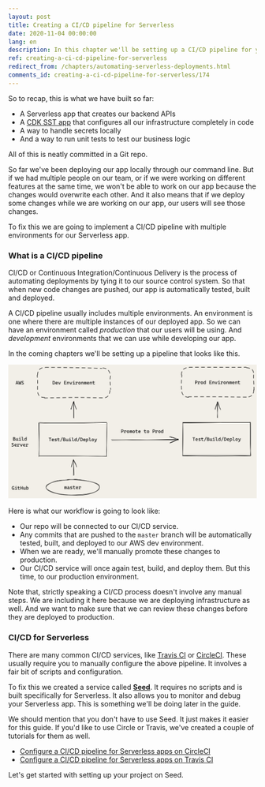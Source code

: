 ```yaml
---
layout: post
title: Creating a CI/CD pipeline for Serverless
date: 2020-11-04 00:00:00
lang: en
description: In this chapter we'll be setting up a CI/CD pipeline for your Serverless apps. We'll be using a service called Seed. It's a CI/CD platform built specifically for Serverless apps and works completely out of the box.
ref: creating-a-ci-cd-pipeline-for-serverless
redirect_from: /chapters/automating-serverless-deployments.html
comments_id: creating-a-ci-cd-pipeline-for-serverless/174
---
```


So to recap, this is what we have built so far:

- A Serverless app that creates our backend APIs
- A [CDK SST app](https://github.com/serverless-stack/serverless-stack) that configures all our infrastructure completely in code
- A way to handle secrets locally
- And a way to run unit tests to test our business logic

All of this is neatly committed in a Git repo.

So far we've been deploying our app locally through our command line. But if we had multiple people on our team, or if we were working on different features at the same time, we won't be able to work on our app because the changes would overwrite each other. And it also means that if we deploy some changes while we are working on our app, our users will see those changes.

To fix this we are going to implement a CI/CD pipeline with multiple environments for our Serverless app. 

### What is a CI/CD pipeline

CI/CD or Continuous Integration/Continuous Delivery is the process of automating deployments by tying it to our source control system. So that when new code changes are pushed, our app is automatically tested, built and deployed.

A CI/CD pipeline usually includes multiple environments. An environment is one where there are multiple instances of our deployed app. So we can have an environment called _production_ that our users will be using. And _development_ environments that we can use while developing our app.

In the coming chapters we'll be setting up a pipeline that looks like this.

![Serverless CI/CD pipeline](/assets/diagrams/serverless-ci-cd-pipeline.png)

Here is what our workflow is going to look like:

- Our repo will be connected to our CI/CD service.
- Any commits that are pushed to the `master` branch will be automatically tested, built, and deployed to our AWS dev environment.
- When we are ready, we'll manually promote these changes to production.
- Our CI/CD service will once again test, build, and deploy them. But this time, to our production environment.

Note that, strictly speaking a CI/CD process doesn't involve any manual steps. We are including it here because we are deploying infrastructure as well. And we want to make sure that we can review these changes before they are deployed to production. 

### CI/CD for Serverless

There are many common CI/CD services, like [Travis CI](https://travis-ci.org) or [CircleCI](https://circleci.com). These usually require you to manually configure the above pipeline. It involves a fair bit of scripts and configuration.

To fix this we created a service called [**Seed**](https://seed.run). It requires no scripts and is built specifically for Serverless. It also allows you to monitor and debug your Serverless app. This is something we'll be doing later in the guide.

We should mention that you don't have to use Seed. It just makes it easier for this guide. If you'd like to use Circle or Travis, we've created a couple of tutorials for them as well.

- [Configure a CI/CD pipeline for Serverless apps on CircleCI](https://seed.run/blog/how-to-build-a-cicd-pipeline-for-serverless-apps-with-circleci)
- [Configure a CI/CD pipeline for Serverless apps on Travis CI](https://seed.run/blog/how-to-build-a-cicd-pipeline-for-serverless-apps-with-travis-ci)

Let's get started with setting up your project on Seed.
